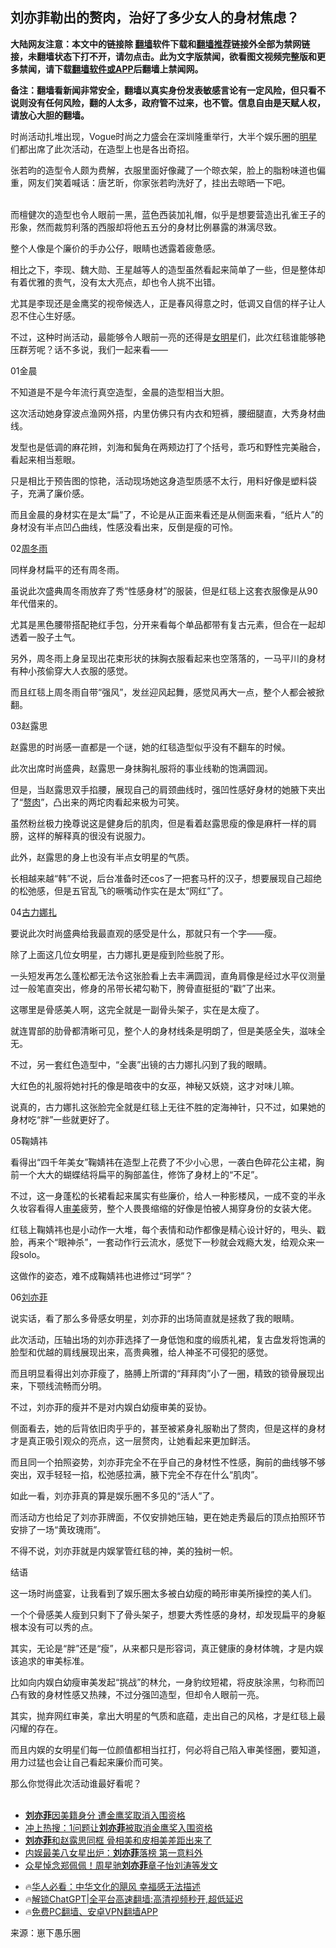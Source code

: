  <!-- 面包屑导航 --> <h2>刘亦菲勒出的赘肉，治好了多少女人的身材焦虑？</h2> <p class="notice"><b>大陆网友注意：本文中的链接除 <a href="https://github.com/bannedbook/fanqiang" >翻墙</a>软件下载和<a href="https://github.com/killgcd/justmysocks/blob/master/README.md">翻墙推荐</a>链接外全部为禁网链接，未翻墙状态下打不开，请勿点击。此为文字版禁闻，欲看图文视频完整版和更多禁闻，请下载<a href="https://github.com/bannedbook/fanqiang">翻墙软件或APP</a>后翻墙上禁闻网。</p><p>备注：翻墙看新闻非常安全，翻墙以真实身份发表敏感言论有一定风险，但只看不说则没有任何风险，翻的人太多，政府管不过来，也不管。信息自由是天赋人权，请放心大胆的翻墙。</b></p>  <div class="entry"> <p id="conimg">时尚活动扎堆出现，Vogue时尚之力盛会在深圳隆重举行，大半个娱乐圈的<a href="https://www.bannedbook.org/bnews/tag/%e6%98%8e%e6%98%9f/" class="st_tag internal_tag" rel="tag" title="标签 明星 下的日志">明星</a>们都出席了此次活动，在造型上也是各出奇招。</p> <p>张若昀的造型令人颇为费解，衣服里面好像藏了一个晾衣架，脸上的脂粉味道也偏重，网友们笑着喊话：唐艺昕，你家张若昀洗好了，挂出去晾晒一下吧。</p> <p><br />而檀健次的造型也令人眼前一黑，蓝色西装加礼帽，似乎是想要营造出孔雀王子的形象，然而裁剪利落的西服却将他五五分的身材比例暴露的淋漓尽致。</p> <p>整个人像是个廉价的手办公仔，眼睛也透露着疲惫感。</p> <p></p> <p>相比之下，李现、魏大勋、王星越等人的造型虽然看起来简单了一些，但是整体却有着优雅的贵气，没有太大亮点，却也令人挑不出错。</p> <p>尤其是李现还是金鹰奖的视帝候选人，正是春风得意之时，低调又自信的样子让人忍不住心生好感。</p> <p></p> <p>不过，这种时尚活动，最能够令人眼前一亮的还得是<a href="https://www.bannedbook.org/bnews/tag/%E5%A5%B3%E6%98%8E%E6%98%9F/" class="st_tag internal_tag" rel="tag" title="标签 女明星 下的日志">女明星</a>们，此次红毯谁能够艳压群芳呢？话不多说，我们一起来看——</p> <p>01金晨</p> <p>不知道是不是今年流行真空造型，金晨的造型相当大胆。</p> <p>这次活动她身穿波点渔网外搭，内里仿佛只有内衣和短裤，腰细腿直，大秀身材曲线。</p> <p>发型也是低调的麻花辫，刘海和鬓角在两颊边打了个括号，乖巧和野性完美融合，看起来相当惹眼。</p> <p></p> <p>只是相比于预告图的惊艳，活动现场她这身造型质感不太行，用料好像是塑料袋子，充满了廉价感。</p> <p></p> <p>而且金晨的身材实在是太“扁”了，不论是从正面来看还是从侧面来看，“纸片人”的身材没有半点凹凸曲线，性感没看出来，反倒是瘦的可怜。</p> <p></p> <p>02<a href="https://www.bannedbook.org/bnews/tag/%e5%91%a8%e5%86%ac%e9%9b%a8/" class="st_tag internal_tag" rel="tag" title="标签 周冬雨 下的日志">周冬雨</a></p> <p>同样身材扁平的还有周冬雨。</p>  <p>虽说此次盛典周冬雨放弃了秀“性感身材”的服装，但是红毯上这套衣服像是从90年代借来的。</p> <p>尤其是黑色腰带搭配艳红手包，分开来看每个单品都带有复古元素，但合在一起却透着一股子土气。</p> <p></p> <p>另外，周冬雨上身呈现出花束形状的抹胸衣服看起来也空落落的，一马平川的身材有种小孩偷穿大人衣服的感觉。</p> <p>而且红毯上周冬雨自带“强风”，发丝迎风起舞，感觉风再大一点，整个人都会被掀翻。</p> <p></p> <p>03赵露思</p> <p>赵露思的时尚感一直都是一个谜，她的红毯造型似乎没有不翻车的时候。</p> <p>此次出席时尚盛典，赵露思一身抹胸礼服将的事业线勒的饱满圆润。</p> <p>但是，当赵露思双手掐腰，展现自己的肩颈曲线时，强凹性感好身材的她腋下夹出了“<a href="https://www.bannedbook.org/bnews/tag/%e8%b5%98%e8%82%89/" class="st_tag internal_tag" rel="tag" title="标签 赘肉 下的日志">赘肉</a>”，凸出来的两坨肉看起来极为可笑。</p> <p></p> <p>虽然粉丝极力挽尊说这是健身后的肌肉，但是看着赵露思瘦的像是麻杆一样的肩膀，这样的解释真的很没有说服力。</p> <p></p> <p>此外，赵露思的身上也没有半点女明星的气质。</p> <p>长相越来越“韩”不说，后台准备时还cos了一把套马杆的汉子，想要展现自己超绝的松弛感，但是五官乱飞的噘嘴动作实在是太“网红”了。</p> <p></p> <p></p> <p>04<a href="https://www.bannedbook.org/bnews/tag/%e5%8f%a4%e5%8a%9b%e5%a8%9c%e6%89%8e/" class="st_tag internal_tag" rel="tag" title="标签 古力娜扎 下的日志">古力娜扎</a></p> <p>要说此次时尚盛典给我最直观的感受是什么，那就只有一个字——瘦。</p> <p>除了上面这几位女明星，古力娜扎更是瘦到险些脱了形。</p>  <p>一头短发再怎么蓬松都无法令这张脸看上去丰满圆润，直角肩像是经过水平仪测量过一般笔直突出，修身的吊带长裙勾勒下，胯骨直挺挺的“戳”了出来。</p> <p></p> <p>这哪里是骨感美人啊，这完全就是一副骨头架子，实在是太瘦了。</p> <p>就连胃部的肋骨都清晰可见，整个人的身材线条是明朗了，但是美感全失，滋味全无。</p> <p></p> <p></p> <p>不过，另一套红色造型中，“全裹”出镜的古力娜扎闪到了我的眼睛。</p> <p>大红色的礼服将她衬托的像是暗夜中的女巫，神秘又妖娆，这才对味儿嘛。</p> <p>说真的，古力娜扎这张脸完全就是红毯上无往不胜的定海神针，只不过，如果她的身材吃“胖”一些就更好了。</p> <p></p> <p>05鞠婧祎</p> <p>看得出“四千年美女”鞠婧祎在造型上花费了不少小心思，一袭白色碎花公主裙，胸前一个大大的蝴蝶结将扁平的胸部盖住，修饰了身材上的“不足”。</p> <p>不过，这一身蓬松的长裙看起来属实有些廉价，给人一种影楼风，一成不变的半永久妆容看得人<a href="https://www.bannedbook.org/bnews/tag/%E5%AE%A1%E7%BE%8E/" class="st_tag internal_tag" rel="tag" title="标签 审美 下的日志">审美</a>疲劳，整个人畏畏缩缩的好像是怕被人揭穿身份的女装大佬。</p> <p></p> <p>红毯上鞠婧祎也是小动作一大堆，每个表情和动作都像是精心设计好的，甩头、戳脸，再来个“眼神杀”，一套动作行云流水，感觉下一秒就会戏瘾大发，给观众来一段solo。</p> <p></p> <p>这做作的姿态，难不成鞠婧祎也进修过“珂学”？</p> <p>06<a href="https://www.bannedbook.org/bnews/tag/%e5%88%98%e4%ba%a6%e8%8f%b2/" class="st_tag internal_tag" rel="tag" title="标签 刘亦菲 下的日志">刘亦菲</a></p> <p>说实话，看了那么多骨感女明星，刘亦菲的出场简直就是拯救了我的眼睛。</p> <p>此次活动，压轴出场的刘亦菲选择了一身低饱和度的缎质礼裙，复古盘发将饱满的脸型和优越的肩线展现出来，高贵典雅，给人神圣不可侵犯的感觉。</p>  <p></p> <p>而且明显看得出刘亦菲瘦了，胳膊上所谓的“拜拜肉”小了一圈，精致的锁骨展现出来，下颚线流畅而分明。</p> <p></p> <p>不过，刘亦菲的瘦并不是对内娱白幼瘦审美的妥协。</p> <p>侧面看去，她的后背依旧肉乎乎的，甚至被紧身礼服勒出了赘肉，但是这样的身材才是真正吸引观众的亮点，这一层赘肉，让她看起来更加鲜活。</p> <p></p> <p>而且同一个拍照姿势，刘亦菲完全不在乎自己的身材性不性感，胸前的曲线够不够突出，双手轻轻一掐，松弛感拉满，腋下完全不存在什么“肌肉”。</p> <p>如此一看，刘亦菲真的算是娱乐圈不多见的“活人”了。</p> <p></p> <p>而活动方也给足了刘亦菲牌面，不仅安排她压轴，更在她走秀最后的顶点拍照环节安排了一场“黄玫瑰雨”。</p> <p>不得不说，刘亦菲就是内娱掌管红毯的神，美的独树一帜。</p> <p></p> <p>结语</p> <p>这一场时尚盛宴，让我看到了娱乐圈太多被白幼瘦的畸形审美所操控的美人们。</p> <p>一个个骨感美人瘦到只剩下了骨头架子，想要大秀性感的身材，却发现扁平的身躯根本没有可以秀的点。</p> <p>其实，无论是“胖”还是“瘦”，从来都只是形容词，真正健康的身材体魄，才是内娱该追求的审美标准。</p> <p>比如向内娱白幼瘦审美发起“挑战”的林允，一身豹纹短裙，将皮肤涂黑，匀称而凹凸有致的身材性感又热辣，不过分强凹造型，但却令人眼前一亮。</p> <p></p> <p>其实，抛弃网红审美，拿出大明星的气质和底蕴，走出自己的风格，才是红毯上最闪耀的存在。</p> <p>而且内娱的女明星们每一位颜值都相当扛打，何必将自己陷入审美怪圈，要知道，用力过猛也会让自己看起来廉价而可笑。</p>  <p>那么你觉得此次活动谁最好看呢？<br />&nbsp;</p> <!--<div id="taboola-mid-1"></div>--><ul class='op-related-articles' title='相关阅读'> <li><a href='https://www.bannedbook.org/bnews/bannedvideo/20240914/2088165.html' target='_blank'><b>刘亦菲</b>因美籍身分 遭金鹰奖取消入围资格</a></li> <li><a href='https://www.bannedbook.org/bnews/yule/20240911/2087011.html' target='_blank'>冲上热搜：1问题让<b>刘亦菲</b>被取消金鹰奖入围资格</a></li> <li><a href='https://www.bannedbook.org/bnews/yule/20240911/2086835.html' target='_blank'><b>刘亦菲</b>和赵露思同框 骨相美和皮相美差距出来了</a></li> <li><a href='https://www.bannedbook.org/bnews/yule/20240809/2072347.html' target='_blank'>内娱最美八女星出炉：<b>刘亦菲</b>落榜 第一意料外</a></li> <li><a href='https://www.bannedbook.org/bnews/yule/20240720/2064667.html' target='_blank'>众星悼念郑佩佩！周星驰<b>刘亦菲</b>章子怡刘涛等发文</a></li> </ul> <ul class="texttj"> <!--<li>🔥<a href="https://www.bannedbook.org/bnews/ssgc/20230219/1850782.html" target="_blank">法国犹太老板：神告诉我们，只有一位中国人能救人类</a></li>--> <li>🔥<a href="https://www.bannedbook.org/bnews/comments/20220220/1694796.html" target="_blank">华人必看：中华文化的飓风 幸福感无法描述</a></li> <li>🔥<a href="https://github.com/bannedbook/fanqiang/wiki/V2ray%E6%9C%BA%E5%9C%BA" target="_blank">解锁ChatGPT|全平台高速翻墙:高清视频秒开,超低延迟</a></li> <li>🔥<a href="https://github.com/bannedbook/fanqiang/wiki/%E7%A6%81%E9%97%BB%E7%BD%91%E5%AE%89%E5%8D%93%E7%BF%BB%E5%A2%99%E6%96%B0%E9%97%BBAPP" target="_blank">免费PC翻墙、安卓VPN翻墙APP</a></li> </ul><p class="src-info">来源：崽下愚乐圈 </p><a name='sharetosocial'></a> <div style="margin-bottom:5px;padding-bottom:5px;clear:both"> <div id="archive-pix-1" class="banner-ads"> <!-- AuctionX Display platform tag START --> <div id="27602x728x90x621x_ADSLOT1" clicktrack="%%CLICK_URL_ESC%%"></div>  <!-- AuctionX Display platform tag END --> </div> <div id="archive-pix-2" class="banner-ads"> <!-- AuctionX Display platform tag START --> <div id="27556x300x250x621x_ADSLOT1" clicktrack="%%CLICK_URL_ESC%%" style="margin:0 auto;text-align:center"></div>  <!-- AuctionX Display platform tag END --> </div> </div>  <div id="archive-pix-1" class="banner-ads"> <!-- AuctionX Display platform tag START --> <div id="27603x728x90x621x_ADSLOT1" clicktrack="%%CLICK_URL_ESC%%"></div>  <!-- AuctionX Display platform tag END --> </div> </div><!--END ENTRY--> 
